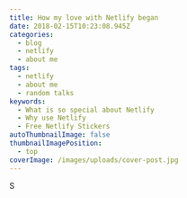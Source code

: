 ```yaml
---
title: How my love with Netlify began
date: 2018-02-15T10:23:08.945Z
categories:
  - blog
  - netlify
  - about me
tags:
  - netlify
  - about me
  - random talks
keywords:
  - What is so special about Netlify
  - Why use Netlify
  - Free Netlify Stickers
autoThumbnailImage: false
thumbnailImagePosition:
  - top
coverImage: /images/uploads/cover-post.jpg
---
```

S

